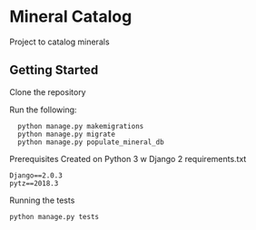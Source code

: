 # Mineral Catalog
Project to catalog minerals

## Getting Started

Clone the repository

Run the following:

```
  python manage.py makemigrations
  python manage.py migrate
  python manage.py populate_mineral_db 
```

Prerequisites
Created on Python 3 w Django 2
requirements.txt
```
Django==2.0.3
pytz==2018.3
```

Running the tests

```
python manage.py tests
```
